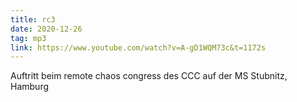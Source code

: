 ```yaml
---
title: rc3
date: 2020-12-26
tag: mp3
link: https://www.youtube.com/watch?v=A-gD1WQM73c&t=1172s
---
```

<!--more-->
Auftritt beim remote chaos congress des CCC auf der MS Stubnitz, Hamburg
